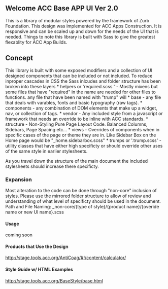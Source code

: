 Welcome ACC Base APP UI Ver 2.0
-------------------
This is a library of modular styles powered by the framework of Zurb Foundation. This design was implemented for ACC Apps Construction. It is responsive and can be scaled up and down for the needs of the UI that is needed. Things to note this library is built with Sass to give the greatest flexablity for ACC App Builds. 

## Concept
This library is built with some exposed modifiers and a collection of UI designed components that can be included or not included. To reduce inproper cascades in CSS the Sass inlcudes and folder structure has been broken into these layers
	* helpers or 'required.scss ' - Mostly mixens but some files that have "required" in the name are needed for other files to functions. any file that have been named with "trump" will
	* base - any file that deals with varables, fonts and basic typography (raw tags).
	* components - any combination of DOM elements that make up a widget, nav, or collection of tags.
	* vendor - Any included style from a javascript or framework that needs an override to be inline with ACC standards.
	* structure - Non-Styling Pure Page Layout Code.  Balanced Columns, Sidebars, Page Spacing etc...
	* views - Overrides of components when in specific cases of the page or theme they are in. Like Sidebar Box on the Home page would be "_home.sidebarbox.scss"
	* trumps or '.trump.scss' - utility classes that have either high specificty or should override other uses of the same style in earlier stylesheets.  

As you travel down the structure of the main document the included stylesheets should increase there specificty. 


### Expansion
Most alteration to the code can be done through "non-core" inclusion of styles. Please use the mirrored folder structure to allow of review and understanding of what level of specificty should be used in the document. 
Path and File Naming: _non-core/{type of style}/{product name}/{overide name or new UI name}.scss  

#### Usage
coming soon


#### Products that Use the Design
http://stage.tools.acc.org/AntiCoag/#!/content/calculator/


#### Style Guide w/ HTML Examples
http://stage.tools.acc.org/BaseStyle/base.html